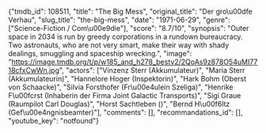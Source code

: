 {"tmdb_id": 108511, "title": "The Big Mess", "original_title": "Der gro\u00dfe Verhau", "slug_title": "the-big-mess", "date": "1971-06-29", "genre": ["Science-Fiction / Com\u00e9die"], "score": "8.7/10", "synopsis": "Outer space in 2034 is run by greedy corporations in a rundown bureaucracy. Two astronauts, who are not very smart, make their way with shady dealings, smuggling and spaceship wrecking.", "image": "https://image.tmdb.org/t/p/w185_and_h278_bestv2/2QoAs9z878O54uMI7718cfxCwWn.jpg", "actors": ["Vinzenz Sterr (Akkumulateur)", "Maria Sterr (Akkumulateurin)", "Hannelore Hoger (Inspektorin)", "Hark Bohm (Oberst von Schaacke)", "Silvia Forsthofer (Fr\u00e4ulein Szeliga)", "Henrike F\u00fcrst (Inhaberin der Firma Joint Galactic Transports)", "Sigi Graue (Raumpilot Carl Douglas)", "Horst Sachtleben ()", "Bernd H\u00f6ltz (Gef\u00e4ngnisbeamter)"], "comments": [], "recommandations_id": [], "youtube_key": "notfound"}